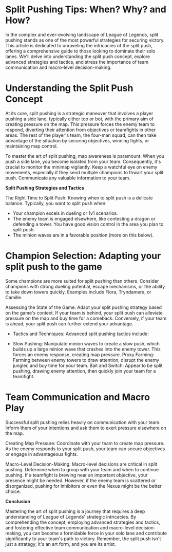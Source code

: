 # Split Pushing Tips: When? Why? and How?

In the complex and ever-evolving landscape of League of Legends, split pushing stands as one of the most powerful strategies for securing victory. This article is dedicated to unraveling the intricacies of the split push, offering a comprehensive guide to those looking to dominate their solo lanes. We'll delve into understanding the split push concept, explore advanced strategies and tactics, and stress the importance of team communication and macro-level decision-making.

# Understanding the Split Push Concept

At its core, split pushing is a strategic maneuver that involves a player pushing a side lane, typically either top or bot, with the primary aim of creating pressure on the map. This pressure forces the enemy team to respond, diverting their attention from objectives or teamfights in other areas. The rest of the player's team, the four-man squad, can then take advantage of the situation by securing objectives, winning fights, or maintaining map control.

To master the art of split pushing, map awareness is paramount. When you push a side lane, you become isolated from your team. Consequently, it's crucial to monitor the minimap vigilantly. Keep a watchful eye on enemy movements, especially if they send multiple champions to thwart your split push. Communicate any valuable information to your team.

**Split Pushing Strategies and Tactics**

The Right Time to Split Push: Knowing when to split push is a delicate balance. Typically, you want to split push when:

- Your champion excels in dueling or 1v1 scenarios.
- The enemy team is engaged elsewhere, like contesting a dragon or defending a tower.
You have good vision control in the area you plan to split push.
- The minion waves are in a favorable position (more on this below).


# Champion Selection: Adapting your split push to the game

Some champions are more suited for split pushing than others. Consider champions with strong dueling potential, escape mechanisms, or the ability to take down towers quickly. Examples include Fiora, Tryndamere, or Camille.

Assessing the State of the Game: Adapt your split pushing strategy based on the game's context. If your team is behind, your split push can alleviate pressure on the map and buy time for a comeback. Conversely, if your team is ahead, your split push can further extend your advantage.

- Tactics and Techniques: Advanced split pushing tactics include:

- Slow Pushing: Manipulate minion waves to create a slow push, which builds up a large minion wave that crashes into the enemy tower. This forces an enemy response, creating map pressure.
Proxy Farming: Farming between enemy towers to draw attention, disrupt the enemy jungler, and buy time for your team.
Bait and Switch: Appear to be split pushing, drawing enemy attention, then quickly join your team for a teamfight.


# Team Communication and Macro Play

Successful split pushing relies heavily on communication with your team. Inform them of your intentions and ask them to exert pressure elsewhere on the map.

Creating Map Pressure: Coordinate with your team to create map pressure. As the enemy responds to your split push, your team can secure objectives or engage in advantageous fights.

Macro-Level Decision-Making: Macro-level decisions are critical in split pushing. Determine when to group with your team and when to continue pushing. If a teamfight is brewing near an important objective, your presence might be needed. However, if the enemy team is scattered or disorganized, pushing for inhibitors or even the Nexus might be the better choice.

**Conclusion**

Mastering the art of split pushing is a journey that requires a deep understanding of League of Legends' strategic intricacies. By comprehending the concept, employing advanced strategies and tactics, and fostering effective team communication and macro-level decision-making, you can become a formidable force in your solo lane and contribute significantly to your team's path to victory. Remember, the split push isn't just a strategy; it's an art form, and you are its artist.
